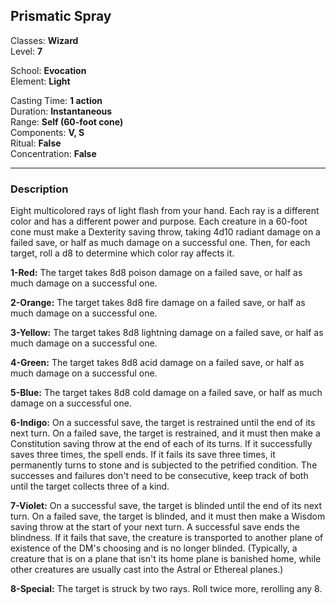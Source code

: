 ## Prismatic Spray

Classes: **Wizard**  
Level: **7**  

School: **Evocation**  
Element: **Light**  

Casting Time: **1 action**  
Duration: **Instantaneous**  
Range: **Self (60-foot cone)**  
Components: **V, S**  
Ritual: **False**  
Concentration: **False**  

------

### Description

Eight multicolored rays of light flash from your hand. Each ray is a different color and has a different power and purpose. Each creature in a 60-foot cone must make a Dexterity saving throw, taking 4d10 radiant damage on a failed save, or half as much damage on a successful one. Then, for each target, roll a d8 to determine which color ray affects it.

**1-Red:** The target takes 8d8 poison damage on a failed save, or half as much damage on a successful one.

**2-Orange:** The target takes 8d8 fire damage on a failed save, or half as much damage on a successful one.

**3-Yellow:** The target takes 8d8 lightning damage on a failed save, or half as much damage on a successful one.

**4-Green:** The target takes 8d8 acid damage on a failed save, or half as much damage on a successful one.

**5-Blue:** The target takes 8d8 cold damage on a failed save, or half as much damage on a successful one.

**6-Indigo:** On a successful save, the target is restrained until the end of its next turn. On a failed save, the target is restrained, and it must then make a Constitution saving throw at the end of each of its turns. If it successfully saves three times, the spell ends. If it fails its save three times, it permanently turns to stone and is subjected to the petrified condition. The successes and failures don't need to be consecutive, keep track of both until the target collects three of a kind.

**7-Violet:** On a successful save, the target is blinded until the end of its next turn. On a failed save, the target is blinded, and it must then make a Wisdom saving throw at the start of your next turn. A successful save ends the blindness. If it fails that save, the creature is transported to another plane of existence of the DM's choosing and is no longer blinded. (Typically, a creature that is on a plane that isn't its home plane is banished home, while other creatures are usually cast into the Astral or Ethereal planes.)

**8-Special:** The target is struck by two rays. Roll twice more, rerolling any 8.